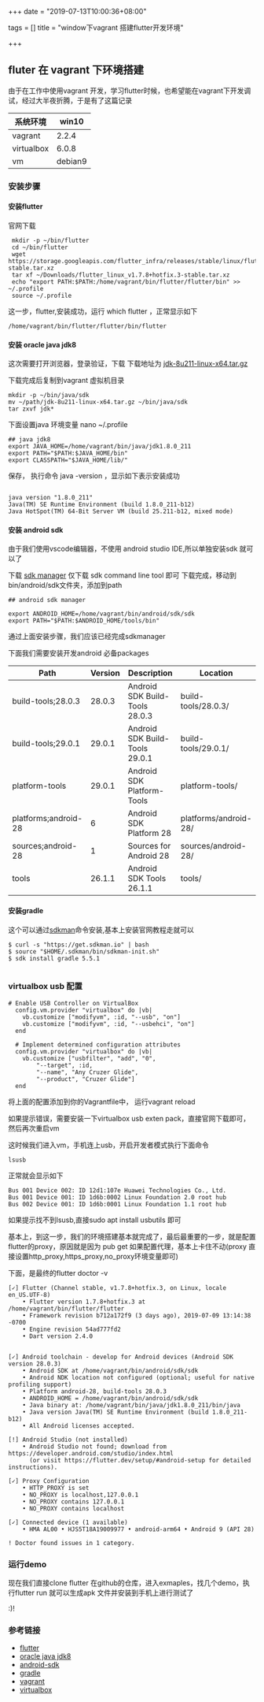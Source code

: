 +++
date = "2019-07-13T10:00:36+08:00"

tags = []
title = "window下vagrant 搭建flutter开发环境"

+++

## fluter 在 vagrant 下环境搭建

由于在工作中使用vagrant 开发，学习flutter时候，也希望能在vagrant下开发调试，经过大半夜折腾，于是有了这篇记录

| 系统环境          |     win10        |
|------------------|------------------|
|vagrant           |2.2.4             |
|virtualbox        | 6.0.8            |
|vm                |debian9           |


### 安装步骤

####  安装flutter

官网下载

```
 mkdir -p ~/bin/flutter
 cd ~/bin/flutter
 wget https://storage.googleapis.com/flutter_infra/releases/stable/linux/flutter_linux_v1.7.8+hotfix.3-stable.tar.xz
 tar xf ~/Downloads/flutter_linux_v1.7.8+hotfix.3-stable.tar.xz
 echo "export PATH:$PATH:/home/vagrant/bin/flutter/flutter/bin" >> ~/.profile
 source ~/.profile

```

这一步，flutter,安装成功，运行 which flutter ，正常显示如下

```
/home/vagrant/bin/flutter/flutter/bin/flutter

```
#### 安装 oracle java jdk8

这次需要打开浏览器，登录验证，下载
下载地址为 [jdk-8u211-linux-x64.tar.gz](https://www.oracle.com/technetwork/java/javase/downloads/jdk8-downloads-2133151.html)

下载完成后复制到vagrant 虚拟机目录

```
mkdir -p ~/bin/java/sdk
mv ~/path/jdk-8u211-linux-x64.tar.gz ~/bin/java/sdk
tar zxvf jdk*
```

下面设置java 环境变量 nano ~/.profile

```
## java jdk8
export JAVA_HOME=/home/vagrant/bin/java/jdk1.8.0_211
export PATH="$PATH:$JAVA_HOME/bin"
export CLASSPATH="$JAVA_HOME/lib/"

```

保存， 执行命令 java -version ，显示如下表示安装成功

```

java version "1.8.0_211"
Java(TM) SE Runtime Environment (build 1.8.0_211-b12)
Java HotSpot(TM) 64-Bit Server VM (build 25.211-b12, mixed mode)

```

####  安装 android sdk

由于我们使用vscode编辑器，不使用 android studio IDE,所以单独安装sdk 就可以了

下载 [sdk manager](https://developer.android.com/studio)
仅下载 sdk command line tool 即可 下载完成，移动到bin/android/sdk文件夹，添加到path

```
## android sdk manager

export ANDROID_HOME=/home/vagrant/bin/android/sdk/sdk
export PATH="$PATH:$ANDROID_HOME/tools/bin"
```


通过上面安装步骤，我们应该已经完成sdkmanager

下面我们需要安装开发android 必备packages

Path                 | Version | Description                    | Location             
  -------              | ------- | -------                        | -------              
  build-tools;28.0.3   | 28.0.3  | Android SDK Build-Tools 28.0.3 | build-tools/28.0.3/  
  build-tools;29.0.1   | 29.0.1  | Android SDK Build-Tools 29.0.1 | build-tools/29.0.1/  
  platform-tools       | 29.0.1  | Android SDK Platform-Tools     | platform-tools/      
  platforms;android-28 | 6       | Android SDK Platform 28        | platforms/android-28/
  sources;android-28   | 1       | Sources for Android 28         | sources/android-28/  
  tools                | 26.1.1  | Android SDK Tools 26.1.1       | tools/


#### 安装gradle

  这个可以通过[sdkman](https://sdkman.io/)命令安装,基本上安装官网教程走就可以

  ```
$ curl -s "https://get.sdkman.io" | bash
$ source "$HOME/.sdkman/bin/sdkman-init.sh"
$ sdk install gradle 5.5.1


  ```


### virtualbox usb 配置

  ```
  # Enable USB Controller on VirtualBox
    config.vm.provider "virtualbox" do |vb|
      vb.customize ["modifyvm", :id, "--usb", "on"]
      vb.customize ["modifyvm", :id, "--usbehci", "on"]
    end

    # Implement determined configuration attributes
    config.vm.provider "virtualbox" do |vb|
      vb.customize ["usbfilter", "add", "0",
          "--target", :id,
          "--name", "Any Cruzer Glide",
          "--product", "Cruzer Glide"]
    end
  ```

  将上面的配置添加到你的Vagrantfile中， 运行vagrant reload

  如果提示错误，需要安装一下virtualbox usb exten pack，直接官网下载即可，然后再次重启vm


  这时候我们进入vm，手机连上usb，开启开发者模式执行下面命令

  ```
lsusb
  ```

正常就会显示如下

```
Bus 001 Device 002: ID 12d1:107e Huawei Technologies Co., Ltd. 
Bus 001 Device 001: ID 1d6b:0002 Linux Foundation 2.0 root hub
Bus 002 Device 001: ID 1d6b:0001 Linux Foundation 1.1 root hub
```

如果提示找不到lsusb,直接sudo apt install usbutils 即可
  
基本上，到这一步，我们的环境搭建基本就完成了，最后最重要的一步，就是配置 flutter的proxy，原因就是因为
pub get  如果配置代理，基本上卡住不动(proxy 直接设置http_proxy,https_proxy,no_proxy环境变量即可)

下面，是最终的flutter doctor -v

```
[✓] Flutter (Channel stable, v1.7.8+hotfix.3, on Linux, locale en_US.UTF-8)
    • Flutter version 1.7.8+hotfix.3 at /home/vagrant/bin/flutter/flutter
    • Framework revision b712a172f9 (3 days ago), 2019-07-09 13:14:38 -0700
    • Engine revision 54ad777fd2
    • Dart version 2.4.0

 
[✓] Android toolchain - develop for Android devices (Android SDK version 28.0.3)
    • Android SDK at /home/vagrant/bin/android/sdk/sdk
    • Android NDK location not configured (optional; useful for native profiling support)
    • Platform android-28, build-tools 28.0.3
    • ANDROID_HOME = /home/vagrant/bin/android/sdk/sdk
    • Java binary at: /home/vagrant/bin/java/jdk1.8.0_211/bin/java
    • Java version Java(TM) SE Runtime Environment (build 1.8.0_211-b12)
    • All Android licenses accepted.

[!] Android Studio (not installed)
    • Android Studio not found; download from https://developer.android.com/studio/index.html
      (or visit https://flutter.dev/setup/#android-setup for detailed instructions).

[✓] Proxy Configuration
    • HTTP_PROXY is set
    • NO_PROXY is localhost,127.0.0.1
    • NO_PROXY contains 127.0.0.1
    • NO_PROXY contains localhost

[✓] Connected device (1 available)
    • HMA AL00 • HJS5T18A19009977 • android-arm64 • Android 9 (API 28)

! Doctor found issues in 1 category.
```

### 运行demo


现在我们直接clone flutter 在github的仓库，进入exmaples，找几个demo，执行flutter run 就可以生成apk 文件并安装到手机上进行测试了

:)!


### 参考链接

- [flutter](https://flutter.dev/)
- [oracle java jdk8](https://www.oracle.com/technetwork/java/javase/downloads/jdk8-downloads-2133151.html)
- [android-sdk](https://developer.android.com/studio)
- [gradle](https://gradle.org/)
- [vagrant](https://www.vagrantup.com/)
- [virtualbox](https://www.virtualbox.org/)





